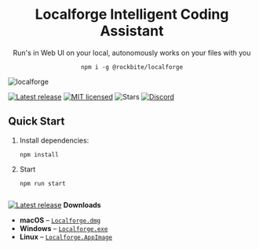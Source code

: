 <h1 align="center">Localforge Intelligent Coding Assistant</h1>
<p align="center">Run's in Web UI on your local, autonomously works on your files with you</p>

<p align="center"><code>npm i -g @rockbite/localforge</code></p>

![localforge](https://github.com/user-attachments/assets/94966e7c-0f9b-440a-b76d-f9e3cf53314b)


[![Latest release](https://img.shields.io/github/v/release/rockbite/localforge)](https://github.com/rockbite/localforge/releases)
[![MIT licensed](https://img.shields.io/badge/license-MIT-blue.svg)](LICENSE)
![Stars](https://img.shields.io/github/stars/rockbite/localforge?style=social)
[![Discord](https://discord.com/api/guilds/123456789012345678/widget.png?style=shield)](https://discord.gg/KJrTd6cw8D)

## Quick Start

1. Install dependencies:
   ```
   npm install

2. Start
   ```
   npm run start


[![Latest release](https://img.shields.io/github/v/release/rockbite/localforge)](https://github.com/rockbite/localforge/releases)
**Downloads**

* **macOS** – [`Localforge.dmg`](https://github.com/rockbite/localforge/releases/latest/download/Localforge.dmg)
* **Windows** – [`Localforge.exe`](https://github.com/rockbite/localforge/releases/latest/download/Localforge%20Setup.exe)
* **Linux** – [`Localforge.AppImage`](https://github.com/rockbite/localforge/releases/latest/download/Localforge.AppImage)



